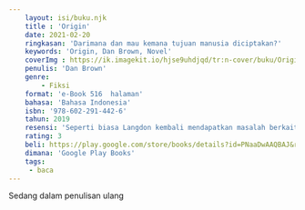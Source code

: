 ```yaml
---
    layout: isi/buku.njk
    title : 'Origin'
    date: 2021-02-20
    ringkasan: 'Darimana dan mau kemana tujuan manusia diciptakan?'
    keywords: 'Origin, Dan Brown, Novel'
    coverImg : https://ik.imagekit.io/hjse9uhdjqd/tr:n-cover/buku/Origin_a5ULSkpvOtjK.jpg
    penulis: 'Dan Brown'
    genre: 
        - Fiksi
    format: 'e-Book 516  halaman'
    bahasa: 'Bahasa Indonesia'
    isbn: '978-602-291-442-6'
    tahun: 2019
    resensi: 'Seperti biasa Langdon kembali mendapatkan masalah berkaitan dengan karya seni dan budaya. Edmond Kirsch seorang biliyuner futuristik mengundang Landon untuk datang ke acaranya di Museum Guggenheim Bilbao hanya untuk melihatnya tewas terbunuh.'
    rating: 3
    beli: https://play.google.com/store/books/details?id=PNaaDwAAQBAJ&rdid=book-PNaaDwAAQBAJ&rdot=1&source=gbs_vpt_read&pcampaignid=books_booksearch_viewport
    dimana: 'Google Play Books'
    tags: 
     - baca
---
```


Sedang dalam penulisan ulang
